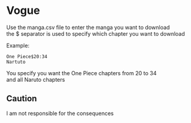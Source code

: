 # Vogue  
Use the manga.csv file to enter the manga you want to download  
the $ separator is used to specify which chapter you want to download  
  
Example:  
```
One Piece$20:34
Nartuto
```  
You specify you want the One Piece chapters from 20 to 34  
and all Naruto chapters

## Caution
I am not responsible for the consequences
